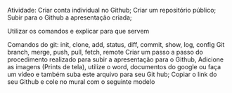 Atividade: 
Criar conta individual no Github;
Criar um repositório público;
Subir para o Github a apresentação criada;

Utilizar os comandos e explicar para que servem 

Comandos do git: init, clone, add, status, diff, commit, show, log, config
Git branch, merge, push, pull, fetch, remote
Criar um passo a passo do procedimento realizado para subir a apresentação para o Github, Adicione as imagens (Prints de tela), utilize o word, 
documentos do google ou faça um vídeo e também suba este arquivo para seu Git hub;
Copiar o link do seu Github e cole no mural com o seguinte modelo
